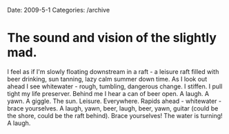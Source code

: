 Date: 2009-5-1
Categories: /archive

# The sound and vision of the slightly mad.

I feel as if I'm slowly floating downstream in a raft - a leisure raft filled with beer drinking, sun tanning, lazy calm summer down time.  As I look out ahead I see whitewater - rough, tumbling, dangerous change. I stiffen. I pull tight my life preserver. Behind me I hear a can of beer open. A laugh. A yawn. A giggle. The sun. Leisure. Everywhere. Rapids ahead - whitewater - brace yourselves.  A laugh, yawn, beer, laugh, beer, yawn, guitar (could be the shore, could be the raft behind).  Brace yourselves! The water is turning! A laugh. 

